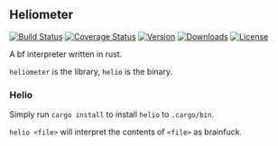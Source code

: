 ## Heliometer
[![Build Status](https://travis-ci.org/PishLSDYUE/heliometer.svg?branch=master)](https://travis-ci.org/PishLSDYUE/heliometer)
[![Coverage Status](https://coveralls.io/repos/github/PishLSDYUE/heliometer/badge.png?branch=master)](https://coveralls.io/github/PishLSDYUE/heliometer?branch=master)
[![Version](https://img.shields.io/crates/v/heliometer.svg)](https://crates.io/crates/heliometer)
[![Downloads](https://img.shields.io/crates/d/heliometer.svg)](https://crates.io/crates/heliometer)
[![License](https://img.shields.io/crates/l/heliometer.svg)](https://crates.io/crates/heliometer)

A bf interpreter written in rust.

`heliometer` is the library, `helio` is the binary.


### Helio
Simply run `cargo install` to install `helio` to `.cargo/bin`.

`helio <file>` will interpret the contents of `<file>` as brainfuck.
